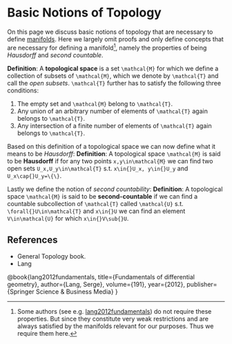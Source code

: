 # Basic Notions of Topology

On this page we discuss basic notions of topology that are necessary to define [manifolds](manifolds.md). Here we largely omit proofs and only define concepts that are necessary for defining a manifold[^1], namely the properties of being *Hausdorff* and *second countable*.

[^1]: Some authors (see e.g. [lang2012fundamentals](@cite)) do not require these properties. But since they constitute very weak restrictions and are always satisfied by the manifolds relevant for our purposes. Thus we require them here. 

__Definition__: A **topological space** is a set ``\mathcal{M}`` for which we define a collection of subsets of ``\mathcal{M}``, which we denote by ``\mathcal{T}`` and call the *open subsets*. ``\mathcal{T}`` further has to satisfy the following three conditions:
1. The empty set and ``\mathcal{M}`` belong to ``\mathcal{T}``.
2. Any union of an arbitrary number of elements of ``\mathcal{T}`` again belongs to ``\mathcal{T}``.
3. Any intersection of a finite number of elements of ``\mathcal{T}`` again belongs to ``\mathcal{T}``.

Based on this definition of a topological space we can now define what it means to be *Hausdorff*: 
__Definition__: A topological space ``\mathcal{M}`` is said to be **Hausdorff** if for any two points ``x,y\in\mathcal{M}`` we can find two open sets ``U_x,U_y\in\mathcal{T}`` s.t. ``x\in{}U_x, y\in{}U_y`` and ``U_x\cap{}U_y=\{\}``.

Lastly we define the notion of *second countability*:
__Definition__: A topological space ``\mathcal{M}`` is said to be **second-countable** if we can find a countable subcollection of ``\mathcal{T}`` called ``\mathcal{U}`` s.t. ``\forall{}U\in\mathcal{T}`` and ``x\in{}U`` we can find an element ``V\in\mathcal{U}`` for which ``x\in{}V\sub{}U``.


## References 
- General Topology book. 
- Lang

@book{lang2012fundamentals,
  title={Fundamentals of differential geometry},
  author={Lang, Serge},
  volume={191},
  year={2012},
  publisher={Springer Science \& Business Media}
}
